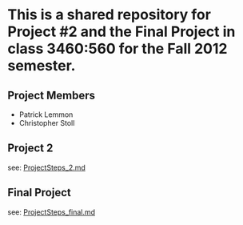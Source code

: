 # This is a shared repository for Project #2  and the Final Project in class 3460:560 for the Fall 2012 semester.

## Project Members
* Patrick Lemmon
* Christopher Stoll

## Project 2
see: [ProjectSteps_2.md](ProjectSteps_2.md)

## Final Project
see: [ProjectSteps_final.md](ProjectSteps_final.md)